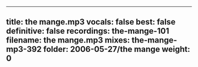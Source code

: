 
---
title: the mange.mp3
vocals: false
best: false
definitive: false
recordings: the-mange-101
filename: the mange.mp3
mixes: the-mange-mp3-392
folder: 2006-05-27/the mange
weight: 0
---
